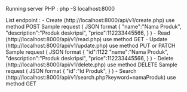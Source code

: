 Running server PHP : php -S localhost:8000

List endpoint :
    - Create (http://localhost:8000/api/v1/create.php) use method POST
      Sample request (
        JSON format
        {
            "name":"Nama Produk",
            "description":"Produk deskripsi",
            "price":112233445566,
        }
      )
    - Read   (http://localhost:8000/api/v1/read.php) use method GET
    - Update (http://localhost:8000/api/v1/update.php) use method PUT or PATCH
      Sample request (
        JSON format
        {
            "id":1122
            "name":"Nama Produk",
            "description":"Produk deskripsi",
            "price":112233445566,
        }
      )
    - Delete (http://localhost:8000/api/v1/delete.php) use method DELETE
      Sample request (
        JSON format
        {
            "id":"Id Produk",
        }
      )
    - Search (http://localhost:8000/api/v1/search.php?keyword=namaProduk) use method GET